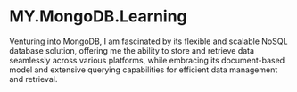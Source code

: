 # MY.MongoDB.Learning
Venturing into MongoDB, I am fascinated by its flexible and scalable NoSQL database solution, offering me the ability to store and retrieve data seamlessly across various platforms, while embracing its document-based model and extensive querying capabilities for efficient data management and retrieval.
